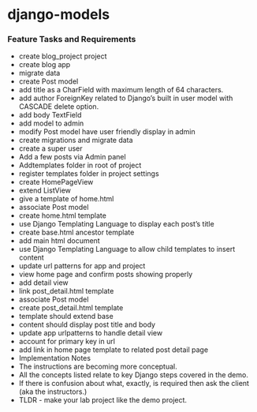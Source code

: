 # django-models

### Feature Tasks and Requirements
+ create blog_project project
+ create blog app
+ migrate data
+ create Post model
+ add title as a CharField with maximum length of 64 characters.
+ add author ForeignKey related to Django’s built in user model with CASCADE delete option.
+ add body TextField
+ add model to admin
+ modify Post model have user friendly display in admin
+ create migrations and migrate data
+ create a super user
+ Add a few posts via Admin panel
+ Addtemplates folder in root of project
+ register templates folder in project settings
+ create HomePageView
+ extend ListView
+ give a template of home.html
+ associate Post model
+ create home.html template
+ use Django Templating Language to display each post’s title
+ create base.html ancestor template
+ add main html document
+ use Django Templating Language to allow child templates to insert content
+ update url patterns for app and project
+ view home page and confirm posts showing properly
+ add detail view
+ link post_detail.html template
+ associate Post model
+ create post_detail.html template
+ template should extend base
+ content should display post title and body
+ update app urlpatterns to handle detail view
+ account for primary key in url
+ add link in home page template to related post detail page
+ Implementation Notes
+ The instructions are becoming more conceptual.
+ All the concepts listed relate to key Django steps covered in the demo.
+ If there is confusion about what, exactly, is required then ask the client (aka the instructors.)
+ TLDR - make your lab project like the demo project.

